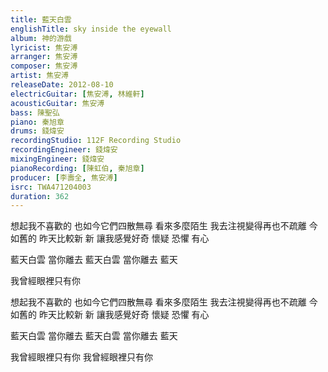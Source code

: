 ```yaml
---
title: 藍天白雲
englishTitle: sky inside the eyewall
album: 神的游戲
lyricist: 焦安溥
arranger: 焦安溥
composer: 焦安溥
artist: 焦安溥
releaseDate: 2012-08-10
electricGuitar: [焦安溥, 林維軒]
acousticGuitar: 焦安溥
bass: 陳聖弘
piano: 秦旭章
drums: 錢煒安
recordingStudio: 112F Recording Studio
recordingEngineer: 錢煒安
mixingEngineer: 錢煒安
pianoRecording: [陳虹伯, 秦旭章]
producer: [李壽全, 焦安溥]
isrc: TWA471204003
duration: 362
---
```

想起我不喜歡的
也如今它們四散無尋
看來多麼陌生
我去注視變得再也不疏離
今如舊的 昨天比較新
新 讓我感覺好奇 懷疑 恐懼 有心

藍天白雲
當你離去
藍天白雲
當你離去
藍天

我曾經眼裡只有你

想起我不喜歡的
也如今它們四散無尋
看來多麼陌生
我去注視變得再也不疏離
今如舊的 昨天比較新
新 讓我感覺好奇 懷疑 恐懼 有心

藍天白雲
當你離去
藍天白雲
當你離去
藍天

我曾經眼裡只有你
我曾經眼裡只有你